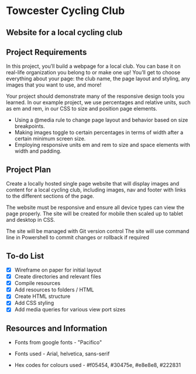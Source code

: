 # Towcester Cycling Club

## Website for a local cycling club

## Project Requirements

In this project, you’ll build a webpage for a local club. You can base it on real-life
organization you belong to or make one up! You’ll get to choose everything about your page:
the club name, the page layout and styling, any images that you want to use, and more!

Your project should demonstrate many of the responsive design tools you learned.
In our example project, we use percentages and relative units, such as em and rem,
in our CSS to size and position page elements.

- Using a @media rule to change page layout and behavior based on size breakpoints.
- Making images toggle to certain percentages in terms of width after a certain minimum screen size.
- Employing responsive units em and rem to size and space elements with width and padding.

## Project Plan

Create a locally hosted single page website that will display images and content for
a local cycling club, including images, nav and footer with links to the different sections of the page.

The website must be responsive and ensure all device types can view the page properly.
The site will be created for mobile then scaled up to tablet and desktop in CSS.

The site will be managed with Git version control
The site will use command line in Powershell to commit changes or rollback if required

## To-do List

- [x] Wireframe on paper for initial layout
- [x] Create directories and relevant files
- [x] Compile resources
- [x] Add resources to folders / HTML
- [x] Create HTML structure
- [x] Add CSS styling
- [x] Add media queries for various view port sizes

## Resources and Information

- Fonts from google fonts - "Pacifico"

- Fonts used - Arial, helvetica, sans-serif

- Hex codes for colours used - #f05454, #30475e, #e8e8e8, #222831